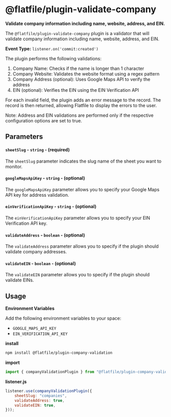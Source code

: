 <!-- START_INFOCARD -->

# @flatfile/plugin-validate-company
**Validate company information including name, website, address, and EIN.**

The `@flatfile/plugin-validate-company` plugin is a validator that will validate company information including name, website, address, and EIN.

**Event Type:**
`listener.on('commit:created')`

<!-- END_INFOCARD -->


The plugin performs the following validations:

1. Company Name: Checks if the name is longer than 1 character
2. Company Website: Validates the website format using a regex pattern
3. Company Address (optional): Uses Google Maps API to verify the address
4. EIN (optional): Verifies the EIN using the EIN Verification API

For each invalid field, the plugin adds an error message to the record. The record is then returned, allowing Flatfile to display the errors to the user.

Note: Address and EIN validations are performed only if the respective configuration options are set to true.


## Parameters

#### `sheetSlug` - `string` - (required)

The `sheetSlug` parameter indicates the slug name of the sheet you want to monitor.

#### `googleMapsApiKey` - `string` - (optional)

The `googleMapsApiKey` parameter allows you to specify your Google Maps API key for address validation.

#### `einVerificationApiKey` - `string` - (optional)

The `einVerificationApiKey` parameter allows you to specify your EIN Verification API key.

#### `validateAddress` - `boolean` - (optional)

The `validateAddress` parameter allows you to specify if the plugin should validate company addresses.

#### `validateEIN` - `boolean` - (optional)

The `validateEIN` parameter allows you to specify if the plugin should validate EINs.


## Usage

**Environment Variables**

Add the following environment variables to your space:

- `GOOGLE_MAPS_API_KEY`
- `EIN_VERIFICATION_API_KEY`

**install**
```bash
npm install @flatfile/plugin-company-validation
```

**import**
```js
import { companyValidationPlugin } from "@flatfile/plugin-company-validation";
```

**listener.js**
```js 
listener.use(companyValidationPlugin({
    sheetSlug: "companies",
    validateAddress: true,
    validateEIN: true,
}));
```
